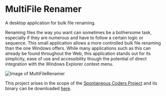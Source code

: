# MultiFile Renamer
A desktop application for bulk file renaming.

Renaming files the way you want can sometimes be a bothersome task, especially if they are numerous and have to follow a certain logic or sequence. This small application allows a more controlled bulk file renaming than the one Windows offers. While many applications such as this can already be found throughout the Web, this application stands out for its simplicity, ease of use and accessibility though the potential of direct integration with the Windows Explorer context menu.

![Image of MultiFileRenamer](http://spontaneouscoders.com/assets/images/MultiFileRenamer-Featured.jpg)


This project arises in the scope of the [Spontaneous Coders Project](http://spontaneouscoders.com/) and its binary can be downloaded [here](http://spontaneouscoders.com/project/multifile-renamer/).
